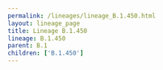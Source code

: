 ```yaml
---
permalink: /lineages/lineage_B.1.450.html
layout: lineage_page
title: Lineage B.1.450
lineage: B.1.450
parent: B.1
children: ['B.1.450']
---
```

